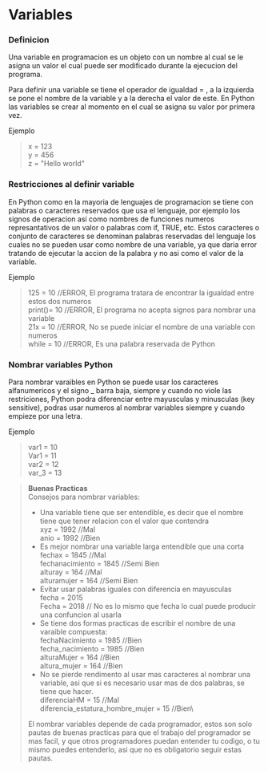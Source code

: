 # Variables

### Definicion
Una variable en programacion es un objeto con un nombre al cual se le asigna un valor el cual puede ser modificado durante la ejecucion del programa.

Para definir una variable se tiene el operador de igualdad = , a la izquierda se pone el nombre de la variable y a la derecha el valor de este. En Python las variables se crear al momento en el cual se asigna su valor por primera vez.

Ejemplo

> x = 123\
> y = 456\
> z = "Hello world"

### Restricciones al definir variable 

En Python como en la mayoria de lenguajes de programacion se tiene con palabras o caracteres reservados que usa el lenguaje, por ejemplo los signos de operacion asi como nombres de funciones numeros represantativos de un valor o palabras com if, TRUE, etc. Estos caracteres o conjunto de caracteres se denominan palabras reservadas del lenguaje los cuales no se pueden usar como nombre de una variable, ya que daria error tratando de ejecutar la accion de la palabra y no asi como el valor de la variable.

Ejemplo

> 125 = 10 //ERROR, El programa tratara de encontrar la igualdad entre estos dos numeros\
> print()= 10 //ERROR, El programa no acepta signos para nombrar una variable\
> 21x = 10 //ERROR, No se puede iniciar el nombre de una variable con numeros\
> while = 10 //ERROR, Es una palabra reservada de Python

### Nombrar variables Python

Para nombrar varaibles en Python se puede usar los caracteres alfanumericos y el signo _ barra baja, siempre y cuando no viole las restriciones, Python podra diferenciar entre mayusculas y minusculas (key sensitive), podras usar numeros al nombrar variables siempre y cuando empieze por una letra.

Ejemplo

> var1 = 10\
> Var1 = 11\
> var2 = 12\
> var_3 = 13

> **Buenas Practicas**\
> Consejos para nombrar variables:
>    - Una variable tiene que ser entendible, es decir que el nombre tiene que tener relacion con el valor que contendra\
>      xyz = 1992 //Mal\
>      anio = 1992 //Bien
>    - Es mejor nombrar una variable larga entendible que una corta\
>      fechax = 1845 //Mal\
>      fechanacimiento = 1845 //Semi Bien\
>      alturay = 164 //Mal\
>      alturamujer = 164 //Semi Bien
>    - Evitar usar palabras iguales con diferencia en mayusculas\
>      fecha = 2015\
>      Fecha = 2018 // No es lo mismo que fecha lo cual puede producir una confuncion al usarla
>    - Se tiene dos formas practicas de escribir el nombre de una varaible compuesta:\
>      fechaNacimiento = 1985 //Bien\
>      fecha_nacimiento = 1985 //Bien\
>      alturaMujer = 164 //Bien\
>      altura_mujer = 164 //Bien
>    - No se pierde rendimento al usar mas caracteres al nombrar una variable, asi que si es necesario usar mas de dos palabras, se tiene que hacer.\
>      diferenciaHM = 15 //Mal\
>      diferencia_estatura_hombre_mujer = 15 //Bien\
>
>El nombrar variables depende de cada programador, estos son solo pautas de buenas practicas para que el trabajo del programador se mas facil, y que otros programadores puedan entender tu codigo, o tu mismo puedes entenderlo, asi que no es obligatorio seguir estas pautas.
